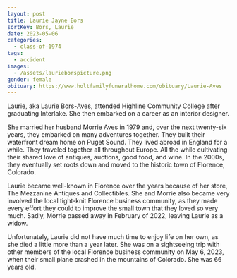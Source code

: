 ```yaml
---
layout: post
title: Laurie Jayne Bors
sortKey: Bors, Laurie
date: 2023-05-06
categories:
  - class-of-1974
tags:
  - accident
images:
  - /assets/laurieborspicture.png
gender: female
obituary: https://www.holtfamilyfuneralhome.com/obituary/Laurie-Aves
---
```

Laurie, aka Laurie Bors-Aves, attended Highline Community College after graduating Interlake. She then embarked on a career as an interior designer.

She married her husband Morrie Aves in 1979 and, over the next twenty-six years, they embarked on many adventures together. They built their waterfront dream home on Puget Sound. They lived abroad in England for a while. They traveled together all throughout Europe. All the while cultivating their shared love of antiques, auctions, good food, and wine. In the 2000s, they eventually set roots down and moved to the historic town of Florence, Colorado.

Laurie became well-known in Florence over the years because of her store, The Mezzanine Antiques and Collectibles. She and Morrie also became very involved the local tight-knit Florence business community, as they made every effort they could to improve the small town that they loved so very much. Sadly, Morrie passed away in February of 2022, leaving Laurie as a widow.

Unfortunately, Laurie did not have much time to enjoy life on her own, as she died a little more than a year later. She was on a sightseeing trip with other members of the local Florence business community on May 6, 2023, when their small plane crashed in the mountains of Colorado. She was 66 years old.
